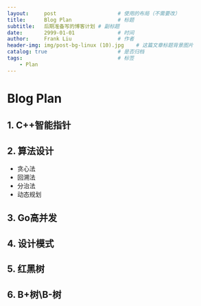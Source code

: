 ```yaml
---
layout:     post                    # 使用的布局（不需要改）
title:      Blog Plan               # 标题
subtitle:   后期准备写的博客计划 # 副标题
date:       2999-01-01              # 时间
author:     Frank Liu               # 作者
header-img: img/post-bg-linux (10).jpg    # 这篇文章标题背景图片
catalog: true                       # 是否归档
tags:                               # 标签
    - Plan
---
```


# Blog Plan

## 1. C\++智能指针

## 2. 算法设计

* 贪心法
* 回溯法
* 分治法
* 动态规划

## 3. Go高并发

## 4. 设计模式

## 5. 红黑树

## 6. B+树\B-树